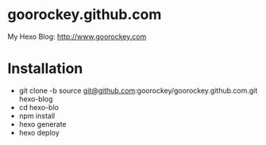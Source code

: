# goorockey.github.com
My Hexo Blog: http://www.goorockey.com

# Installation

- git clone -b source git@github.com:goorockey/goorockey.github.com.git hexo-blog
- cd hexo-blo
- npm install
- hexo generate
- hexo deploy
